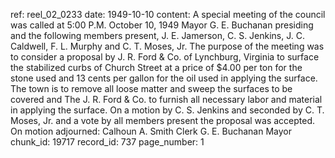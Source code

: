 ref: reel_02_0233
date: 1949-10-10
content: A special meeting of the council was called at 5:00 P.M. October 10, 1949 Mayor G. E. Buchanan presiding and the following members present, J. E. Jamerson, C. S. Jenkins, J. C. Caldwell, F. L. Murphy and C. T. Moses, Jr.
The purpose of the meeting was to consider a proposal by J. R. Ford & Co. of Lynchburg, Virginia to surface the stabilized curbs of Church Street at a price of $4.00 per ton for the stone used and 13 cents per gallon for the oil used in applying the surface. The town is to remove all loose matter and sweep the surfaces to be covered and The J. R. Ford & Co. to furnish all necessary labor and material in applying the surface.
On a motion by C. S. Jenkins and seconded by C. T. Moses, Jr. and a vote by all members present the proposal was accepted.
On motion adjourned: Calhoun A. Smith Clerk
G. E. Buchanan Mayor
chunk_id: 19717
record_id: 737
page_number: 1

